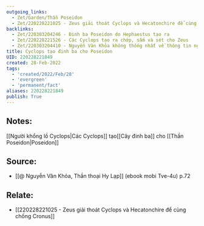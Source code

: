 ```yaml
---
outgoing_links:
  - Zet/Garden/Thần Poseidon
  - Zet/220228221025 - Zeus giải thoát Cyclops và Hecatonchire để cùng chống Cronus
backlinks:
  - Zet/220303204246 - Đinh ba Poseidon do Hephaestus tạo ra
  - Zet/220228221526 - Các Cyclops tạo ra chớp, sấm và sét cho Zeus
  - Zet/220303204410 - Nguyễn Văn Khỏa không thống nhất về thông tin người tạo ra đinh ba Poseidon
title: Cyclops tạo đinh ba cho Poseidon
UID: 220228221849
created: 28-Feb-2022
tags:
  - 'created/2022/Feb/28'
  - 'evergreen'
  - 'permanent/fact'
aliases: 220228221849
publish: True
---
```

## Notes:
[[Người khổng lồ Cyclops|Các Cyclops]] tạo[[Cây đinh ba]] cho [[Thần Poseidon|Poseidon]]

## Source:
- [[@ Nguyễn Văn Khỏa, Thần thoại Hy Lạp]] (ebook mobi Tve-4u) p.72

## Relate:
- [[220228221025 - Zeus giải thoát Cyclops và Hecatonchire để cùng chống Cronus]]